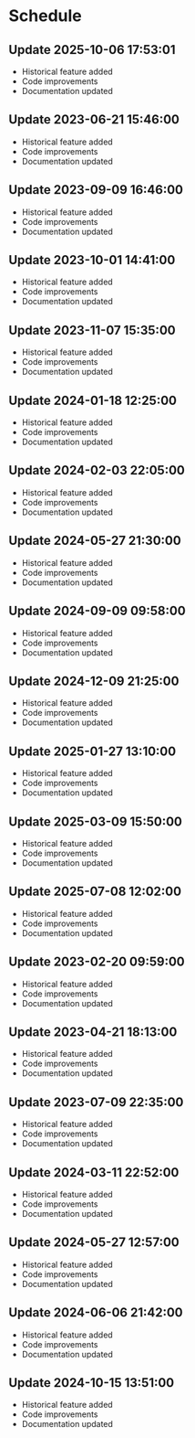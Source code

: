 # Schedule

## Update 2025-10-06 17:53:01
- Historical feature added
- Code improvements
- Documentation updated

## Update 2023-06-21 15:46:00
- Historical feature added
- Code improvements
- Documentation updated

## Update 2023-09-09 16:46:00
- Historical feature added
- Code improvements
- Documentation updated

## Update 2023-10-01 14:41:00
- Historical feature added
- Code improvements
- Documentation updated

## Update 2023-11-07 15:35:00
- Historical feature added
- Code improvements
- Documentation updated

## Update 2024-01-18 12:25:00
- Historical feature added
- Code improvements
- Documentation updated

## Update 2024-02-03 22:05:00
- Historical feature added
- Code improvements
- Documentation updated

## Update 2024-05-27 21:30:00
- Historical feature added
- Code improvements
- Documentation updated

## Update 2024-09-09 09:58:00
- Historical feature added
- Code improvements
- Documentation updated

## Update 2024-12-09 21:25:00
- Historical feature added
- Code improvements
- Documentation updated

## Update 2025-01-27 13:10:00
- Historical feature added
- Code improvements
- Documentation updated

## Update 2025-03-09 15:50:00
- Historical feature added
- Code improvements
- Documentation updated

## Update 2025-07-08 12:02:00
- Historical feature added
- Code improvements
- Documentation updated

## Update 2023-02-20 09:59:00
- Historical feature added
- Code improvements
- Documentation updated

## Update 2023-04-21 18:13:00
- Historical feature added
- Code improvements
- Documentation updated

## Update 2023-07-09 22:35:00
- Historical feature added
- Code improvements
- Documentation updated

## Update 2024-03-11 22:52:00
- Historical feature added
- Code improvements
- Documentation updated

## Update 2024-05-27 12:57:00
- Historical feature added
- Code improvements
- Documentation updated

## Update 2024-06-06 21:42:00
- Historical feature added
- Code improvements
- Documentation updated

## Update 2024-10-15 13:51:00
- Historical feature added
- Code improvements
- Documentation updated